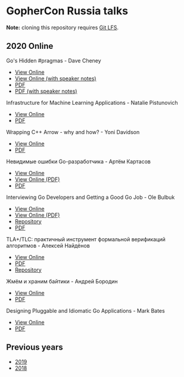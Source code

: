 # GopherCon Russia talks

**Note:** cloning this repository requires [Git LFS](https://git-lfs.github.com).

## 2020 Online

Go's Hidden #pragmas - Dave Cheney
  - [View Online](https://speakerdeck.com/gopherconrussia/gos-hidden-number-pragmas-dave-cheney-934b7f6d-fac0-4f2e-a809-26f939c81795)
  - [View Online (with speaker notes)](https://speakerdeck.com/gopherconrussia/gos-hidden-number-pragmas-dave-cheney-with-speaker-notes)
  - [PDF](https://github.com/GopherConRu/talks/blob/master/2020/Go's%20Hidden%20Pragmas%20-%20Dave%20Cheney.pdf)
  - [PDF (with speaker notes)](https://github.com/GopherConRu/talks/blob/master/2020/Go's%20Hidden%20Pragmas%20-%20Dave%20Cheney%20(with%20speaker%20notes).pdf)

Infrastructure for Machine Learning Applications - Natalie Pistunovich
  - [View Online](https://speakerdeck.com/gopherconrussia/infrastructure-for-machine-learning-applications-natalie-pistunovich)
  - [PDF](https://github.com/GopherConRu/talks/blob/master/2020/Infrastructure%20for%20Machine%20Learning%20Applications%20-%20Natalie%20Pistunovich.pdf)

Wrapping C++ Arrow - why and how? - Yoni Davidson
  - [View Online](https://speakerdeck.com/gopherconrussia/wrapping-c-plus-plus-arrow-why-and-how-yoni-davidson)
  - [PDF](https://github.com/GopherConRu/talks/blob/master/2020/Wrapping%20C%2B%2B%20Arrow%20Why%20and%20How%20-%20Yoni%20Davidson.pdf)

Невидимые ошибки Go-разработчика - Артём Картасов
  - [View Online](https://docs.google.com/presentation/d/1aMH3gqRnvzLFrDXhNs3ttJZH3tKDpFhp0NOvdwIlbQA/edit)
  - [View Online (PDF)](https://speakerdeck.com/gopherconrussia/nievidimyie-oshibki-go-razrabotchika-artiom-kartasov)
  - [PDF](https://github.com/GopherConRu/talks/blob/master/2020/Invisible%20errors%20-%20Artyom%20Kartasov.pdf)

Interviewing Go Developers and Getting a Good Go Job - Ole Bulbuk
  - [View Online](https://flowdev.github.io/static/present/2020/go-job/present.html)
  - [View Online (PDF)](https://speakerdeck.com/gopherconrussia/how-to-land-a-good-go-job-ole-bulbuk)
  - [Repository](https://github.com/flowdev/present-go/tree/master/2020/go-job)
  - [PDF](https://github.com/GopherConRu/talks/blob/master/2020/How%20to%20Land%20a%20Good%20Go%20Job%20-%20Ole%20Bulbuk.pdf)

TLA+/TLC: практичный инструмент формальной верификаций алгоритмов - Алексей Найдёнов
  - [View Online](https://speakerdeck.com/gopherconrussia/tla-plus-tools-praktichnyi-instrumient-formal-noi-vierifikatsii-alghoritmov-alieksiei-naidionov)
  - [PDF](https://github.com/GopherConRu/talks/blob/master/2020/TLA%20Tools%20-%20Alexey%20Naydenov.pdf)
  - [Repository](https://github.com/growler/gophercon-russia-2020-talk)

Жмём и храним байтики - Андрей Бородин
  - [View Online](https://speakerdeck.com/gopherconrussia/zhmiom-i-khranim-baitiki-andriei-borodin)
  - [PDF](https://github.com/GopherConRu/talks/blob/master/2020/Packing%20and%20Storing%20Bytes%20-%20Andrey%20Borodin.pdf)

Designing Pluggable and Idiomatic Go Applications - Mark Bates
  - [View Online](https://speakerdeck.com/gopherconrussia/designing-pluggable-idiomatic-go-applications-mark-bates)
  - [PDF](https://github.com/GopherConRu/talks/blob/master/2020/Designing%20Pluggable%20Idiomatic%20Go%20Applications%20-%20Mark%20Bates.pdf)


## Previous years

- [2019](https://github.com/GopherConRu/talks/tree/master/2019)
- [2018](https://github.com/GopherConRu/talks/tree/master/2018)
